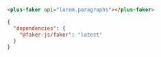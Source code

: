 ```html [template]
<plus-faker api="lorem.paragraphs"></plus-faker>
```

```json [settings]
{
  "dependencies": {
    "@faker-js/faker": "latest"
  }
}
```
